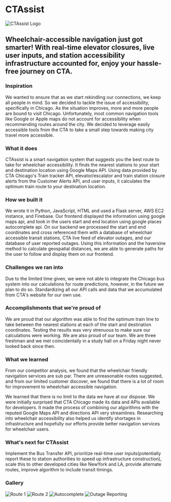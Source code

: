 # CTAssist

![CTAssist Logo](https://i.ibb.co/Xj8Ht0R/logo2.png)

## Wheelchair-accessible navigation just got smarter! With real-time elevator closures, live user inputs, and station accessibility infrastructure accounted for, enjoy your hassle-free journey on CTA.

### Inspiration
We wanted to ensure that as we start rekindling our connections, we keep all people in mind. So we decided to tackle the issue of accessibility, specifically in Chicago. As the situation improves, more and more people are bound to visit Chicago. Unfortunately, most common navigation tools like Google or Apple maps do not account for accessibility when recommending routes around the city. We decided to leverage easily accessible tools from the CTA to take a small step towards making city travel more accessible.

### What it does
CTAssist is a smart navigation system that suggests you the best route to take for wheelchair accessibility. It finds the nearest stations to your start and destination location using Google Maps API. Using data provided by CTA Chicago's Train tracker API, elevator/escalator and train station closure alerts from the Customer Alerts API, and user inputs, it calculates the optimum train route to your destination location.

### How we built it
We wrote it in Python, JavaScript, HTML and used a Flask server, AWS EC2 instance, and Firebase. Our frontend displayed the information using google maps api, and took in the users start and end location using google places autocomplete api. On our backend we processed the start and end coordinates and cross referenced them with a database of wheelchair accessible transit stations, CTA live feed of elevator outages, and our database of user reported outages. Using this information and the haversine method to calculate geospatial distances, we are able to generate paths for the user to follow and display them on our frontend.

### Challenges we ran into
Due to the limited time given, we were not able to integrate the Chicago bus system into our calculations for route predictions, however, in the future we plan to do so. Standardizing all our API calls and data that we accumulated from CTA's website for our own use.

### Accomplishments that we're proud of
We are proud that our algorithm was able to find the optimum train line to take between the nearest stations at each of the start and destination coordinates. Testing the results was very strenuous to make sure our calculations were working. We are also proud of our team. We are three freshman and we met coincidentally in a study hall on a Friday night never looked back since then.

### What we learned
From our competitor analysis, we found that the wheelchair friendly navigation services are sub par. There are unreasonable routes suggested, and from our limited customer discover, we found that there is a lot of room for improvement to wheelchair accessible navigation.

We learned that there is no limit to the data we have at our dispose. We were initially surprised that CTA Chicago made its data and APIs available for developers. It made the process of combining our algorithms with the reputed Google Maps API and directions API very streamlines. Researching into wheelchair accessibility also helped us identify shortages in infrastructure and hopefully our efforts provide better navigation services for wheelchair users.

### What's next for CTAssist
Implement the Bus Transfer API, prioritize real-time user inputs(potentially report these to station authorities to speed up infrastructure construction), scale this to other developed cities like NewYork and LA, provide alternate routes, improve algorithm to include transit timings.

### Gallery

![Route 1](https://challengepost-s3-challengepost.netdna-ssl.com/photos/production/software_photos/001/480/746/datas/gallery.jpg)
![Route 2](https://challengepost-s3-challengepost.netdna-ssl.com/photos/production/software_photos/001/480/747/datas/gallery.jpg)
![Autocomplete](https://challengepost-s3-challengepost.netdna-ssl.com/photos/production/software_photos/001/480/745/datas/gallery.jpg)
![Outage Reporting](https://challengepost-s3-challengepost.netdna-ssl.com/photos/production/software_photos/001/480/810/datas/gallery.jpg)
